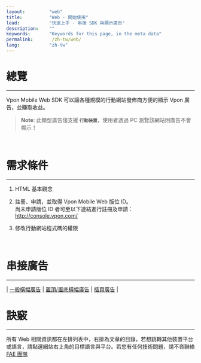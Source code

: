 ```yaml
---
layout:         "web"
title:          "Web - 開始使用"
lead:           "快速上手 - 串接 SDK 與顯示廣告"
description:    ""
keywords:       "Keywords for this page, in the meta data"
permalink:       /zh-tw/web/
lang:           "zh-tw"
---
```


# 總覽
---
Vpon Mobile Web SDK 可以讓各種規模的行動網站發佈商方便的顯示 Vpon 廣告，並賺取收益。 <br>

> **Note**:
>此類型廣告僅支援<strong> `行動裝置`</strong>，使用者透過 PC 瀏覽該網站則廣告不會顯示！
<br>

# 需求條件
---

1. HTML 基本觀念

2. 註冊、申請，並取得 Vpon Mobile Web 版位 ID。<br>
尚未申請版位 ID 者可至以下連結進行註冊及申請：<http://console.vpon.com/>

3. 修改行動網站程式碼的權限
<br>

# 串接廣告
---

| [一般橫幅廣告][1] | [置頂/置底橫幅廣告][2] | [插頁廣告][3] |

# 訣竅
---
所有 Web 相關資訊都在左排列表中，右排為文章的目錄，若想跳轉其他裝置平台或語言，請點選網站右上角的目標語言與平台。若您有任何技術問題，請不吝聯絡 [FAE 團隊](mailto:fae@vpon.com)


[1]: {{site.baseurl}}/zh-tw/web/original-banner/
[2]: {{site.baseurl}}/zh-tw/web/adhesion-banner/
[3]: {{site.baseurl}}/zh-tw/web/interstitial/
